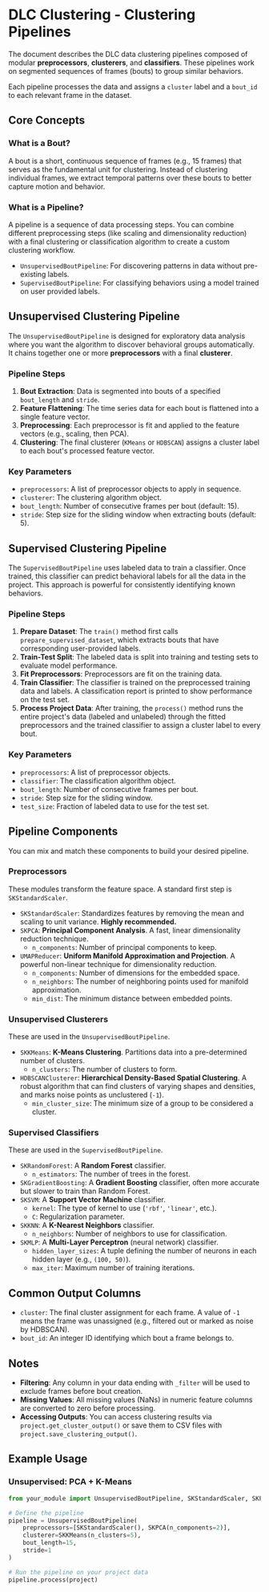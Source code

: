 # DLC Clustering - Clustering Pipelines
The document describes the DLC data clustering pipelines composed of modular **preprocessors**, **clusterers**, and **classifiers**. These pipelines work on segmented sequences of frames (bouts) to group similar behaviors.

Each pipeline processes the data and assigns a `cluster` label and a `bout_id` to each relevant frame in the dataset.


## Core Concepts

### What is a Bout?
A bout is a short, continuous sequence of frames (e.g., 15 frames) that serves as the fundamental unit for clustering. Instead of clustering individual frames, we extract temporal patterns over these bouts to better capture motion and behavior.

### What is a Pipeline?
A pipeline is a sequence of data processing steps. You can combine different preprocessing steps (like scaling and dimensionality reduction) with a final clustering or classification algorithm to create a custom clustering workflow.

* `UnsupervisedBoutPipeline`: For discovering patterns in data without pre-existing labels.
* `SupervisedBoutPipeline`: For classifying behaviors using a model trained on user provided labels.


## Unsupervised Clustering Pipeline

The `UnsupervisedBoutPipeline` is designed for exploratory data analysis where you want the algorithm to discover behavioral groups automatically. It chains together one or more **preprocessors** with a final **clusterer**.

### Pipeline Steps
1.  **Bout Extraction**: Data is segmented into bouts of a specified `bout_length` and `stride`.
2.  **Feature Flattening**: The time series data for each bout is flattened into a single feature vector.
3.  **Preprocessing**: Each preprocessor is fit and applied to the feature vectors (e.g., scaling, then PCA).
4.  **Clustering**: The final clusterer (`KMeans` or `HDBSCAN`) assigns a cluster label to each bout's processed feature vector.

### Key Parameters
-   `preprocessors`: A list of preprocessor objects to apply in sequence.
-   `clusterer`: The clustering algorithm object.
-   `bout_length`: Number of consecutive frames per bout (default: 15).
-   `stride`: Step size for the sliding window when extracting bouts (default: 5).


## Supervised Clustering Pipeline

The `SupervisedBoutPipeline` uses labeled data to train a classifier. Once trained, this classifier can predict behavioral labels for all the data in the project. This approach is powerful for consistently identifying known behaviors.

### Pipeline Steps
1.  **Prepare Dataset**: The `train()` method first calls `prepare_supervised_dataset`, which extracts bouts that have corresponding user-provided labels.
2.  **Train-Test Split**: The labeled data is split into training and testing sets to evaluate model performance.
3.  **Fit Preprocessors**: Preprocessors are fit on the training data.
4.  **Train Classifier**: The classifier is trained on the preprocessed training data and labels. A classification report is printed to show performance on the test set.
5.  **Process Project Data**: After training, the `process()` method runs the entire project's data (labeled and unlabeled) through the fitted preprocessors and the trained classifier to assign a cluster label to every bout.

### Key Parameters
-   `preprocessors`: A list of preprocessor objects.
-   `classifier`: The classification algorithm object.
-   `bout_length`: Number of consecutive frames per bout.
-   `stride`: Step size for the sliding window.
-   `test_size`: Fraction of labeled data to use for the test set.


## Pipeline Components

You can mix and match these components to build your desired pipeline.

### Preprocessors
These modules transform the feature space. A standard first step is `SKStandardScaler`.
-   `SKStandardScaler`: Standardizes features by removing the mean and scaling to unit variance. **Highly recommended.**
-   `SKPCA`: **Principal Component Analysis**. A fast, linear dimensionality reduction technique.
    -   `n_components`: Number of principal components to keep.
-   `UMAPReducer`: **Uniform Manifold Approximation and Projection**. A powerful non-linear technique for dimensionality reduction.
    -   `n_components`: Number of dimensions for the embedded space.
    -   `n_neighbors`: The number of neighboring points used for manifold approximation.
    -   `min_dist`: The minimum distance between embedded points.

### Unsupervised Clusterers
These are used in the `UnsupervisedBoutPipeline`.
-   `SKKMeans`: **K-Means Clustering**. Partitions data into a pre-determined number of clusters.
    -   `n_clusters`: The number of clusters to form.
-   `HDBSCANClusterer`: **Hierarchical Density-Based Spatial Clustering**. A robust algorithm that can find clusters of varying shapes and densities, and marks noise points as unclustered (`-1`).
    -   `min_cluster_size`: The minimum size of a group to be considered a cluster.

### Supervised Classifiers
These are used in the `SupervisedBoutPipeline`.
-   `SKRandomForest`: A **Random Forest** classifier.
    -   `n_estimators`: The number of trees in the forest.
-   `SKGradientBoosting`: A **Gradient Boosting** classifier, often more accurate but slower to train than Random Forest.
-   `SKSVM`: A **Support Vector Machine** classifier.
    -   `kernel`: The type of kernel to use (`'rbf'`, `'linear'`, etc.).
    -   `C`: Regularization parameter.
-   `SKKNN`: A **K-Nearest Neighbors** classifier.
    -   `n_neighbors`: Number of neighbors to use for classification.
-   `SKMLP`: A **Multi-Layer Perceptron** (neural network) classifier.
    -   `hidden_layer_sizes`: A tuple defining the number of neurons in each hidden layer (e.g., `(100, 50)`).
    -   `max_iter`: Maximum number of training iterations.


## Common Output Columns
-   `cluster`: The final cluster assignment for each frame. A value of `-1` means the frame was unassigned (e.g., filtered out or marked as noise by HDBSCAN).
-   `bout_id`: An integer ID identifying which bout a frame belongs to.


## Notes
-   **Filtering**: Any column in your data ending with `_filter` will be used to exclude frames before bout creation.
-   **Missing Values**: All missing values (NaNs) in numeric feature columns are converted to zero before processing.
-   **Accessing Outputs**: You can access clustering results via `project.get_cluster_output()` or save them to CSV files with `project.save_clustering_output()`.


## Example Usage

### Unsupervised: PCA + K-Means
```python
from your_module import UnsupervisedBoutPipeline, SKStandardScaler, SKPCA, SKKMeans

# Define the pipeline
pipeline = UnsupervisedBoutPipeline(
    preprocessors=[SKStandardScaler(), SKPCA(n_components=2)],
    clusterer=SKKMeans(n_clusters=5),
    bout_length=15,
    stride=1
)

# Run the pipeline on your project data
pipeline.process(project)